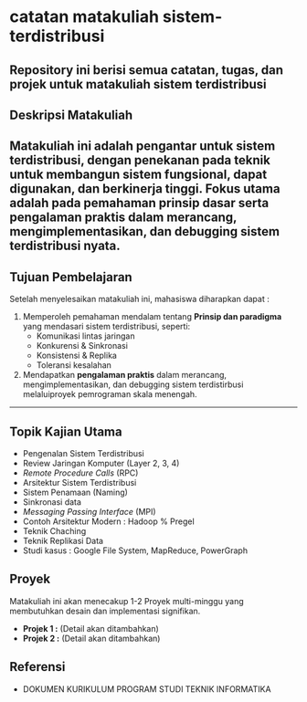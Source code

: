# catatan matakuliah sistem-terdistribusi
Repository ini berisi semua catatan, tugas, dan projek untuk matakuliah sistem terdistribusi
---

## Deskripsi Matakuliah
Matakuliah ini adalah pengantar untuk sistem terdistribusi, dengan penekanan pada teknik untuk membangun sistem fungsional, dapat digunakan, dan berkinerja tinggi. Fokus utama adalah pada pemahaman prinsip dasar serta pengalaman praktis dalam merancang, mengimplementasikan, dan debugging sistem terdistribusi nyata.
---

## Tujuan Pembelajaran
Setelah menyelesaikan matakuliah ini, mahasiswa diharapkan dapat :

1. Memperoleh pemahaman mendalam tentang **Prinsip dan paradigma** yang mendasari sistem terdistribusi, seperti:
    * Komunikasi lintas jaringan
    * Konkurensi & Sinkronasi
    * Konsistensi & Replika
    * Toleransi kesalahan
2. Mendapatkan **pengalaman praktis** dalam merancang, mengimplementasikan, dan debugging sistem terdistirbusi melaluiproyek pemrograman skala menengah.

---

## Topik Kajian Utama

* Pengenalan Sistem Terdistribusi
* Review Jaringan Komputer (Layer 2, 3, 4)
* *Remote Procedure Calls* (RPC)
* Arsitektur Sistem Terdistribusi 
* Sistem Penamaan (Naming)
* Sinkronasi data
* *Messaging Passing Interface* (MPI)
* Contoh Arsitektur Modern : Hadoop % Pregel
* Teknik Chaching
* Teknik Replikasi Data
* Studi kasus : Google File System, MapReduce, PowerGraph

## Proyek 

Matakuliah ini akan menecakup 1-2 Proyek multi-minggu yang membutuhkan desain dan implementasi signifikan.

* **Projek 1 :** (Detail akan ditambahkan)
* **Projek 2 :** (Detail akan ditambahkan)

## Referensi 

* DOKUMEN KURIKULUM 
PROGRAM STUDI TEKNIK INFORMATIKA